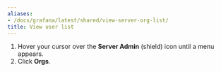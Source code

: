 ```yaml
---
aliases:
- /docs/grafana/latest/shared/view-server-org-list/
title: View user list
---
```


1. Hover your cursor over the **Server Admin** (shield) icon until a menu appears.
1. Click **Orgs**.

